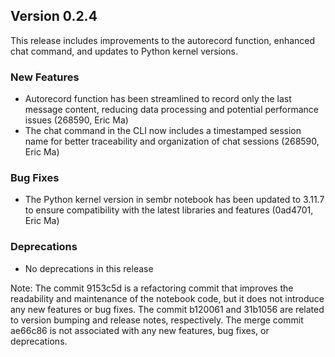 ## Version 0.2.4

This release includes improvements to the autorecord function, enhanced chat command, and updates to Python kernel versions.

### New Features

- Autorecord function has been streamlined to record only the last message content, reducing data processing and potential performance issues (268590, Eric Ma)
- The chat command in the CLI now includes a timestamped session name for better traceability and organization of chat sessions (268590, Eric Ma)

### Bug Fixes

- The Python kernel version in sembr notebook has been updated to 3.11.7 to ensure compatibility with the latest libraries and features (0ad4701, Eric Ma)

### Deprecations

- No deprecations in this release

Note: The commit 9153c5d is a refactoring commit that improves the readability and maintenance of the notebook code, but it does not introduce any new features or bug fixes. The commit b120061 and 31b1056 are related to version bumping and release notes, respectively. The merge commit ae66c86 is not associated with any new features, bug fixes, or deprecations.